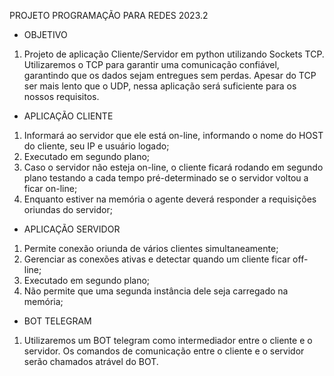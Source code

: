 PROJETO PROGRAMAÇÃO PARA REDES 2023.2


- OBJETIVO
1. Projeto de aplicação Cliente/Servidor em python utilizando Sockets TCP. Utilizaremos o TCP para garantir uma comunicação confiável, garantindo que os dados sejam entregues sem perdas. Apesar do TCP ser mais lento que o UDP, nessa aplicação será suficiente para os nossos requisitos.


- APLICAÇÃO CLIENTE
1. Informará ao servidor que ele está on-line, informando o nome do HOST do cliente, seu IP e usuário logado;
2. Executado em segundo plano;
3. Caso o servidor não esteja on-line, o cliente ficará rodando em segundo plano testando a cada tempo pré-determinado se o servidor voltou a ficar on-line;
4. Enquanto estiver na memória o agente deverá responder a requisições oriundas do servidor;


- APLICAÇÃO SERVIDOR
1. Permite conexão oriunda de vários clientes simultaneamente;
2. Gerenciar as conexões ativas e detectar quando um cliente ficar off-line;
3. Executado em segundo plano;
4. Não permite que uma segunda instância dele seja carregado na memória;


- BOT TELEGRAM
1. Utilizaremos um BOT telegram como intermediador entre o cliente e o servidor. Os comandos de comunicação entre o cliente e o servidor serão chamados atrável do BOT.
